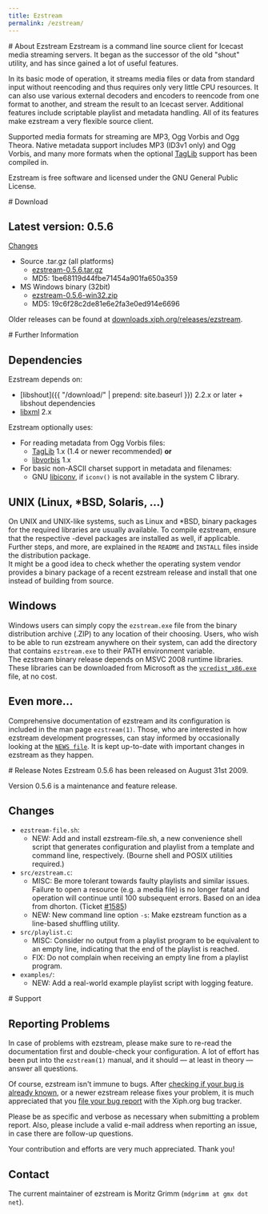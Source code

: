 ```yaml
---
title: Ezstream
permalink: /ezstream/
---
```

<div class="article" id="about" markdown="1">
# About Ezstream
Ezstream is a command line source client for Icecast media streaming servers. 
It began as the successor of the old "shout" utility, and has since gained a 
lot of useful features.  

In its basic mode of operation, it streams media files or data from standard input 
without reencoding and thus requires only very little CPU resources. 
It can also use various external decoders and encoders to reencode from one 
format to another, and stream the result to an Icecast server. 
Additional features include scriptable playlist and metadata handling. 
All of its features make ezstream a very flexible source client.

Supported media formats for streaming are MP3, Ogg Vorbis and Ogg Theora. 
Native metadata support includes MP3 (ID3v1 only) and Ogg Vorbis, and many 
more formats when the optional [TagLib](http://taglib.github.io) support has
been compiled in.  

Ezstream is free software and licensed under the GNU General Public License.
</div>

<div class="article" id="download" markdown="1">
# Download

## Latest version: 0.5.6
[Changes](#changes)  

-   Source .tar.gz (all platforms)
	- [ezstream-0.5.6.tar.gz](http://downloads.xiph.org/releases/ezstream/ezstream-0.5.6.tar.gz)
	- MD5: 1be68119d44fbe71454a901fa650a359
-   MS Windows binary (32bit)
	- [ezstream-0.5.6-win32.zip](http://downloads.xiph.org/releases/ezstream/ezstream-0.5.6-win32.zip)
	- MD5: 19c6f28c2de81e6e2fa3e0ed914e6696

Older releases can be found at [downloads.xiph.org/releases/ezstream](http://downloads.xiph.org/releases/ezstream/).
</div>

<div class="article" id="further-information" markdown="1">
# Further Information

## Dependencies
Ezstream depends on:

- [libshout]({{ "/download/" | prepend: site.baseurl }}) 2.2.x or later + libshout dependencies
- [libxml](http://xmlsoft.org/) 2.x

Ezstream optionally uses:

- For reading metadata from Ogg Vorbis files:
	- [TagLib](http://taglib.github.io) 1.x (1.4 or newer recommended) __or__
	- [libvorbis](http://www.vorbis.com/) 1.x
- For basic non-ASCII charset support in metadata and filenames:
	- GNU [libiconv](http://www.gnu.org/software/libiconv/), if `iconv()` is not available in the system C library.

## UNIX (Linux, *BSD, Solaris, …)
On UNIX and UNIX-like systems, such as Linux and *BSD, binary packages for the required
libraries are usually available. To compile ezstream, ensure that the respective -devel
packages are installed as well, if applicable. Further steps, and more, are explained in
the `README` and `INSTALL` files inside the distribution package.<br />
It might be a good idea to check whether the operating system vendor
provides a binary package of a recent ezstream release and install that
one instead of building from source.

## Windows

Windows users can simply copy the `ezstream.exe` file from the binary distribution
archive (.ZIP) to any location of their choosing. Users, who wish to be able to
run ezstream anywhere on their system, can add the directory that contains `ezstream.exe`
to their PATH environment variable.<br />
The ezstream binary release depends on MSVC 2008 runtime libraries.  
These libraries can be downloaded from Microsoft as the [`vcredist_x86.exe`](http://www.microsoft.com/DOWNLOADS/details.aspx?familyid=A5C84275-3B97-4AB7-A40D-3802B2AF5FC2) file, at no cost.

## Even more…
Comprehensive documentation of ezstream and its configuration is included in the man page `ezstream(1)`.
Those, who are interested in how ezstream development progresses, can stay informed by occasionally
looking at the [`NEWS file`](http://svn.xiph.org/trunk/ezstream/NEWS). It is kept up-to-date with
important changes in ezstream as they happen.

</div>

<div class="article" id="release-notes" markdown="1">
# Release Notes
Ezstream 0.5.6 has been released on August 31st 2009.

Version 0.5.6 is a maintenance and feature release.

## Changes

- `ezstream-file.sh`:
	- NEW: Add and install ezstream-file.sh, a new convenience shell
	  script that generates configuration and playlist from a template and
	  command line, respectively. (Bourne shell and POSIX utilities required.)
- `src/ezstream.c`:
	- MISC: Be more tolerant towards faulty playlists and similar issues.
	  Failure to open a resource (e.g. a media file) is no longer fatal and
	  operation will continue until 100 subsequent errors. 
	  Based on an idea from dhorton. (Ticket [#1585](https://trac.xiph.org/ticket/1585))
	- NEW: New command line option `-s`: Make ezstream function as a
	  line-based shuffling utility.
- `src/playlist.c`:
	- MISC: Consider no output from a playlist program to be equivalent
	  to an empty line, indicating that the end of the playlist is reached.
	- FIX: Do not complain when receiving an empty line from a playlist program.
- `examples/`:
	- NEW: Add a real-world example playlist script with logging feature.

</div>

<div class="article" id="support" markdown="1">
# Support

## Reporting Problems
In case of problems with ezstream, please make sure to re-read the documentation
first and double-check your configuration. A lot of effort has been put into the
`ezstream(1)` manual, and it should — at least in theory — answer all questions.

Of course, ezstream isn't immune to bugs.
After [checking if your bug is already known](https://trac.xiph.org/report/21),
or a newer ezstream release fixes your problem, it is much appreciated
that you [file your bug report](https://trac.xiph.org/newticket?component=ezstream)
with the Xiph.org bug tracker.

Please be as specific and verbose as necessary when submitting a problem report.
Also, please include a valid e-mail address when reporting an issue, in case
there are follow-up questions.

Your contribution and efforts are very much appreciated. Thank you!

## Contact
The current maintainer of ezstream is Moritz Grimm (`mdgrimm at gmx dot net`).

</div>

